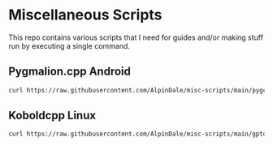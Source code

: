 # Miscellaneous Scripts

This repo contains various scripts that I need for guides and/or making stuff run by executing a single command.

## Pygmalion.cpp Android
```bash
curl https://raw.githubusercontent.com/AlpinDale/misc-scripts/main/pygcpp-android.sh | bash
```
## Koboldcpp Linux
```bash
curl https://raw.githubusercontent.com/AlpinDale/misc-scripts/main/gptq-kobold.sh | bash
```
